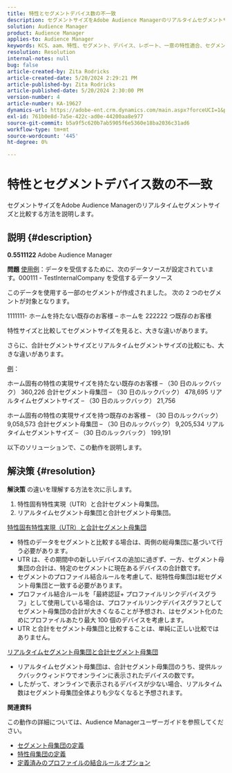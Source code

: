 ```yaml
---
title: 特性とセグメントデバイス数の不一致
description: セグメントサイズをAdobe Audience Managerのリアルタイムセグメントサイズと比較する方法を説明します。
solution: Audience Manager
product: Audience Manager
applies-to: Audience Manager
keywords: KCS、aam、特性、セグメント、デバイス、レポート、一意の特性適合、セグメント母集団の合計、リアルタイムセグメント母集団、特性母集団の合計、ベストプラクティス、相違、特性とセグメントデバイス数の比較、Adobe Audience Manager
resolution: Resolution
internal-notes: null
bug: false
article-created-by: Zita Rodricks
article-created-date: 5/20/2024 2:29:21 PM
article-published-by: Zita Rodricks
article-published-date: 5/20/2024 2:30:00 PM
version-number: 4
article-number: KA-19627
dynamics-url: https://adobe-ent.crm.dynamics.com/main.aspx?forceUCI=1&pagetype=entityrecord&etn=knowledgearticle&id=6c329356-b516-ef11-9f8a-6045bd006b25
exl-id: 761b0e8d-7a5e-422c-ad0e-44200aa8e977
source-git-commit: b5a9f5c620b7ab5905f6e5360e18ba2036c31ad6
workflow-type: tm+mt
source-wordcount: '445'
ht-degree: 0%

---
```


# 特性とセグメントデバイス数の不一致


セグメントサイズをAdobe Audience Managerのリアルタイムセグメントサイズと比較する方法を説明します。

## 説明 {#description}


<b>0.5511122</b>
Adobe Audience Manager

<b>問題</b>
<u>使用例</u>：データを受信するために、次のデータソースが設定されています。000111 - TestInternalCompany を受信するデータソース

このデータを使用する一部のセグメントが作成されました。 次の 2 つのセグメントが対象となります。

1111111- ホームを持たない既存のお客様 – ホームを 222222 つ既存のお客様

特性サイズと比較してセグメントサイズを見ると、大きな違いがあります。

さらに、合計セグメントサイズとリアルタイムセグメントサイズの比較にも、大きな違いがあります。

<u>例</u>：

ホーム固有の特性の実現サイズを持たない既存のお客様 – （30 日のルックバック） 360,226 合計セグメント母集団 – （30 日のルックバック） 478,695 リアルタイムセグメントサイズ – （30 日のルックバック） 21,756

ホーム固有の特性の実現サイズを持つ既存のお客様 – （30 日のルックバック） 9,058,573 合計セグメント母集団 – （30 日のルックバック） 9,205,534 リアルタイムセグメントサイズ – （30 日のルックバック） 199,191



以下のソリューションで、この動作を説明します。


## 解決策 {#resolution}


<b>解決策</b>
の違いを理解する方法を次に示します。
1. 特性固有特性実現（UTR）と合計セグメント母集団。
2. リアルタイムセグメント母集団と合計セグメント母集団。



<u>特性固有特性実現（UTR）と合計セグメント母集団</u>

- 特性のデータをセグメントと比較する場合は、両側の総母集団に基づいて行う必要があります。
- UTR は、その期間中の新しいデバイスの追加に過ぎず、一方、セグメント母集団の合計は、特定のセグメントに現在あるデバイスの合計数です。
- セグメントのプロファイル結合ルールを考慮して、総特性母集団は総セグメント母集団と一致する必要があります。
- プロファイル結合ルールを「最終認証+ プロファイルリンクデバイスグラフ」として使用している場合は、プロファイルリンクデバイスグラフとしてセグメント母集団の合計が大きくなることが予想され、はセグメント化のためにプロファイルあたり最大 100 個のデバイスを考慮します。
- UTR と合計をセグメント母集団と比較することは、単純に正しい比較ではありません。




<u>リアルタイムセグメント母集団と合計セグメント母集団</u>

- リアルタイムセグメント母集団は、合計セグメント母集団のうち、提供ルックバックウィンドウでオンラインに表示されたデバイスの数です。
- したがって、オンラインで表示されるデバイスが少ない場合、リアルタイム数はセグメント母集団全体よりも少なくなると予想されます。




<b>関連資料</b>

この動作の詳細については、Audience Managerユーザーガイドを参照してください。

- [セグメント母集団の定義](https://experienceleague.adobe.com/docs/audience-manager/user-guide/features/segments/segment-builder-data.html?lang=en)
- [特性母集団の定義](https://experienceleague.adobe.com/docs/audience-manager/user-guide/features/traits/trait-details-page.html?lang=ja)
- [定義済みのプロファイルの結合ルールオプション](https://experienceleague.adobe.com/docs/audience-manager/user-guide/features/profile-merge-rules/merge-rule-definitions.html?lang=en)
